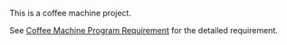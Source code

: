 This is a coffee machine project.

See [Coffee Machine Program Requirement](resources/Coffee+Machine+Program+Requirements.pdf) for the detailed requirement.